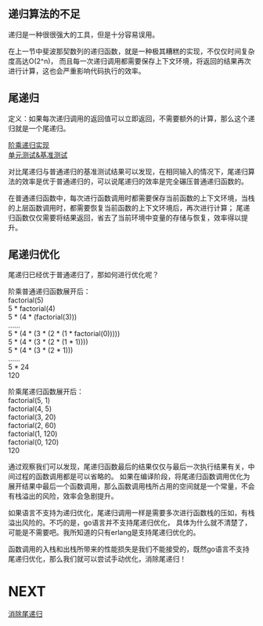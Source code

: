 ## 递归算法的不足
递归是一种很很强大的工具，但是十分容易误用。

在上一节中斐波那契数列的递归函数，就是一种极其糟糕的实现，不仅仅时间复杂度高达O(2^n)，
而且每一次递归调用都需要保存上下文环境，将返回的结果再次进行计算，这也会严重影响代码执行的效率。

## 尾递归
定义：如果每次递归调用的返回值可以立即返回，不需要额外的计算，那么这个递归就是一个尾递归。  

[阶乘递归实现](../../code/02/factorial.go)  
[单元测试&基准测试](../../code/02/factorial_test.go)

对比尾递归与普通递归的基准测试结果可以发现，在相同输入的情况下，尾递归算法的效率是优于普通递归的，可以说尾递归的效率是完全碾压普通递归函数的。

在普通递归函数中，每次进行函数调用时都需要保存当前函数的上下文环境，当栈的上层函数调用时，都需要恢复当前函数的上下文环境后，再次进行计算；
尾递归函数仅仅需要将结果返回，省去了当前环境中变量的存储与恢复，效率得以提升。

## 尾递归优化
尾递归已经优于普通递归了，那如何进行优化呢？

阶乘普通递归函数展开后：  
factorial(5)  
5 * factorial(4)  
5 * (4 * (factorial(3)))  
......  
5 * (4 * (3 * (2 * (1 * factorial(0)))))  
5 * (4 * (3 * (2 * (1 * 1))))  
5 * (4 * (3 * (2 * 1)))  
......  
5 * 24  
120

阶乘尾递归函数展开后：  
factorial(5, 1)  
factorial(4, 5)  
factorial(3, 20)  
factorial(2, 60)  
factorial(1, 120)  
factorial(0, 120)  
120

通过观察我们可以发现，尾递归函数最后的结果仅仅与最后一次执行结果有关，中间过程的函数调用都是可以省略的。
如果在编译阶段，将尾递归函数调用优化为展开结果中最后一个函数调用，那么函数调用栈所占用的空间就是一个常量，不会有栈溢出的风险，效率会急剧提升。

如果语言不支持为递归优化，尾递归调用一样是需要多次进行函数栈的压如，有栈溢出风险的。不巧的是，go语言并不支持尾递归优化，
具体为什么就不清楚了，可能是不需要吧。我所知道的只有erlang是支持尾递归优化的。

函数调用的入栈和出栈所带来的性能损失是我们不能接受的，既然go语言不支持尾递归优化，那么我们就可以尝试手动优化，消除尾递归！

# NEXT
[消除尾递归](../d_消除尾递归)